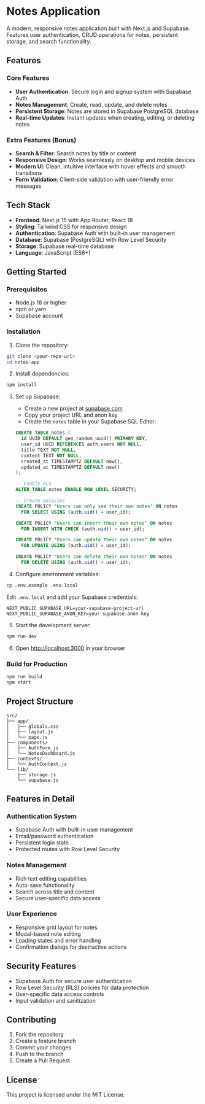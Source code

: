 # Notes Application

A modern, responsive notes application built with Next.js and Supabase. Features user authentication, CRUD operations for notes, persistent storage, and search functionality.

## Features

### Core Features
- **User Authentication**: Secure login and signup system with Supabase Auth
- **Notes Management**: Create, read, update, and delete notes
- **Persistent Storage**: Notes are stored in Supabase PostgreSQL database
- **Real-time Updates**: Instant updates when creating, editing, or deleting notes

### Extra Features (Bonus)
- **Search & Filter**: Search notes by title or content
- **Responsive Design**: Works seamlessly on desktop and mobile devices
- **Modern UI**: Clean, intuitive interface with hover effects and smooth transitions
- **Form Validation**: Client-side validation with user-friendly error messages

## Tech Stack

- **Frontend**: Next.js 15 with App Router, React 18
- **Styling**: Tailwind CSS for responsive design
- **Authentication**: Supabase Auth with built-in user management
- **Database**: Supabase (PostgreSQL) with Row Level Security
- **Storage**: Supabase real-time database
- **Language**: JavaScript (ES6+)

## Getting Started

### Prerequisites
- Node.js 18 or higher
- npm or yarn
- Supabase account

### Installation

1. Clone the repository:
```bash
git clone <your-repo-url>
cd notes-app
```

2. Install dependencies:
```bash
npm install
```

3. Set up Supabase:
   - Create a new project at [supabase.com](https://supabase.com)
   - Copy your project URL and anon key
   - Create the `notes` table in your Supabase SQL Editor:
   ```sql
   CREATE TABLE notes (
     id UUID DEFAULT gen_random_uuid() PRIMARY KEY,
     user_id UUID REFERENCES auth.users NOT NULL,
     title TEXT NOT NULL,
     content TEXT NOT NULL,
     created_at TIMESTAMPTZ DEFAULT now(),
     updated_at TIMESTAMPTZ DEFAULT now()
   );

   -- Enable RLS
   ALTER TABLE notes ENABLE ROW LEVEL SECURITY;

   -- Create policies
   CREATE POLICY "Users can only see their own notes" ON notes
     FOR SELECT USING (auth.uid() = user_id);

   CREATE POLICY "Users can insert their own notes" ON notes
     FOR INSERT WITH CHECK (auth.uid() = user_id);

   CREATE POLICY "Users can update their own notes" ON notes
     FOR UPDATE USING (auth.uid() = user_id);

   CREATE POLICY "Users can delete their own notes" ON notes
     FOR DELETE USING (auth.uid() = user_id);
   ```

4. Configure environment variables:
```bash
cp .env.example .env.local
```
Edit `.env.local` and add your Supabase credentials:
```env
NEXT_PUBLIC_SUPABASE_URL=your-supabase-project-url
NEXT_PUBLIC_SUPABASE_ANON_KEY=your-supabase-anon-key
```

5. Start the development server:
```bash
npm run dev
```

6. Open [http://localhost:3000](http://localhost:3000) in your browser

### Build for Production

```bash
npm run build
npm start
```

## Project Structure

```
src/
├── app/
│   ├── globals.css
│   ├── layout.js
│   └── page.js
├── components/
│   ├── AuthForm.js
│   └── NotesDashboard.js
├── contexts/
│   └── AuthContext.js
└── lib/
    ├── storage.js
    └── supabase.js
```

## Features in Detail

### Authentication System
- Supabase Auth with built-in user management
- Email/password authentication
- Persistent login state
- Protected routes with Row Level Security

### Notes Management
- Rich text editing capabilities
- Auto-save functionality
- Search across title and content
- Secure user-specific data access

### User Experience
- Responsive grid layout for notes
- Modal-based note editing
- Loading states and error handling
- Confirmation dialogs for destructive actions

## Security Features

- Supabase Auth for secure user authentication
- Row Level Security (RLS) policies for data protection
- User-specific data access controls
- Input validation and sanitization

## Contributing

1. Fork the repository
2. Create a feature branch
3. Commit your changes
4. Push to the branch
5. Create a Pull Request

## License

This project is licensed under the MIT License.
